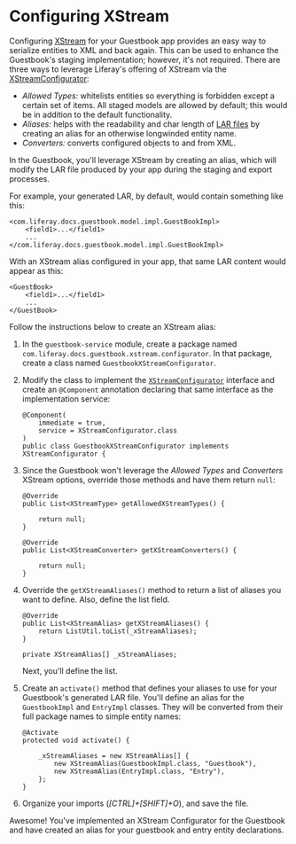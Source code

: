 # Configuring XStream

Configuring [XStream](http://x-stream.github.io/index.html) for your Guestbook
app provides an easy way to serialize entities to XML and back again. This can
be used to enhance the Guestbook's staging implementation; however, it's not
required. There are three ways to leverage Liferay's offering of XStream via the
[XStreamConfigurator](@app-ref@/foundation/latest/javadocs/com/liferay/xstream/configurator/XStreamConfigurator.html):

- *Allowed Types:* whitelists entities so everything is forbidden except a
  certain set of items. All staged models are allowed by default; this would be
  in addition to the default functionality.
- *Aliases:* helps with the readability and char length of
  [LAR files](/develop/tutorials/-/knowledge_base/7-0/understanding-data-handlers#liferay-archive-lar-file)
  by creating an alias for an otherwise longwinded entity name.
- *Converters:* converts configured objects to and from XML.

In the Guestbook, you'll leverage XStream by creating an alias, which will
modify the LAR file produced by your app during the staging and export
processes.

For example, your generated LAR, by default, would contain something like this:

    <com.liferay.docs.guestbook.model.impl.GuestBookImpl>
        <field1>...</field1>
        ...
    </com.liferay.docs.guestbook.model.impl.GuestBookImpl>

With an XStream alias configured in your app, that same LAR content would appear
as this:

    <GuestBook>
        <field1>...</field1>
        ...
    </GuestBook>

Follow the instructions below to create an XStream alias:

1.  In the `guestbook-service` module, create a package named
    `com.liferay.docs.guestbook.xstream.configurator`. In that package, create
    a class named `GuestbookXStreamConfigurator`.

2.  Modify the class to implement the
    [`XStreamConfigurator`](@app-ref@/foundation/latest/javadocs/com/liferay/xstream/configurator/XStreamConfigurator.html)
    interface and create an `@Component` annotation declaring that same
    interface as the implementation service:

        @Component(
            immediate = true, 
            service = XStreamConfigurator.class
        )
        public class GuestbookXStreamConfigurator implements XStreamConfigurator {

3.  Since the Guestbook won't leverage the *Allowed Types* and *Converters*
    XStream options, override those methods and have them return `null`:

        @Override
        public List<XStreamType> getAllowedXStreamTypes() {

            return null;
        }

        @Override
        public List<XStreamConverter> getXStreamConverters() {

            return null;
        }

4.  Override the `getXStreamAliases()` method to return a list of aliases you
    want to define. Also, define the list field.

        @Override
        public List<XStreamAlias> getXStreamAliases() {
            return ListUtil.toList(_xStreamAliases);
        }

        private XStreamAlias[] _xStreamAliases;

    Next, you'll define the list.

5.  Create an `activate()` method that defines your aliases to use for your
    Guestbook's generated LAR file. You'll define an alias for the
    `GuestbookImpl` and `EntryImpl` classes. They will be converted from their
    full package names to simple entity names:

        @Activate
        protected void activate() {

            _xStreamAliases = new XStreamAlias[] {
                new XStreamAlias(GuestbookImpl.class, "Guestbook"),
                new XStreamAlias(EntryImpl.class, "Entry"),
            };
        }

6.  Organize your imports (*[CTRL]+[SHIFT]+O*), and save the file.

Awesome! You've implemented an XStream Configurator for the Guestbook and have
created an alias for your guestbook and entry entity declarations.
